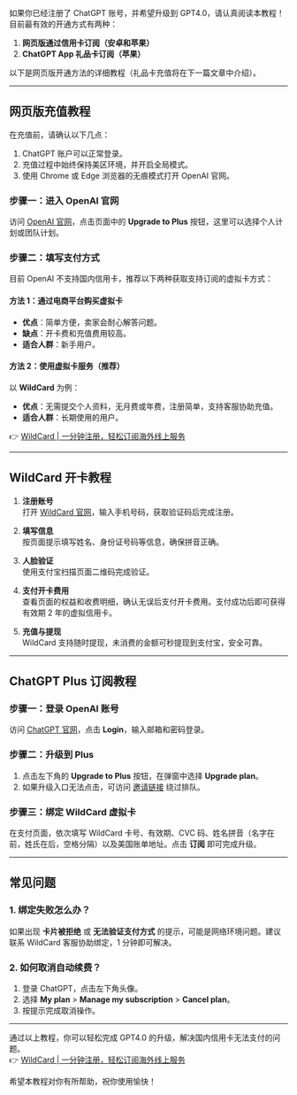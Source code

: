 如果你已经注册了 ChatGPT 账号，并希望升级到 GPT4.0，请认真阅读本教程！目前最有效的开通方式有两种：

1. **网页版通过信用卡订阅（安卓和苹果）**  
2. **ChatGPT App 礼品卡订阅（苹果）**

以下是网页版开通方法的详细教程（礼品卡充值将在下一篇文章中介绍）。

---

## 网页版充值教程

在充值前，请确认以下几点：

1. ChatGPT 账户可以正常登录。  
2. 充值过程中始终保持美区环境，并开启全局模式。  
3. 使用 Chrome 或 Edge 浏览器的无痕模式打开 OpenAI 官网。

### 步骤一：进入 OpenAI 官网
访问 [OpenAI 官网](https://openai.com)，点击页面中的 **Upgrade to Plus** 按钮，这里可以选择个人计划或团队计划。

### 步骤二：填写支付方式
目前 OpenAI 不支持国内信用卡，推荐以下两种获取支持订阅的虚拟卡方式：

#### 方法 1：通过电商平台购买虚拟卡
- **优点**：简单方便，卖家会耐心解答问题。  
- **缺点**：开卡费和充值费用较高。  
- **适合人群**：新手用户。

#### 方法 2：使用虚拟卡服务（推荐）
以 **WildCard** 为例：  
- **优点**：无需提交个人资料，无月费或年费，注册简单，支持客服协助充值。  
- **适合人群**：长期使用的用户。

👉 [WildCard | 一分钟注册，轻松订阅海外线上服务](https://bit.ly/bewildcard)

---

## WildCard 开卡教程

1. **注册账号**  
   打开 [WildCard 官网](https://bit.ly/bewildcard)，输入手机号码，获取验证码后完成注册。

2. **填写信息**  
   按页面提示填写姓名、身份证号码等信息，确保拼音正确。

3. **人脸验证**  
   使用支付宝扫描页面二维码完成验证。

4. **支付开卡费用**  
   查看页面的权益和收费明细，确认无误后支付开卡费用。支付成功后即可获得有效期 2 年的虚拟信用卡。

5. **充值与提现**  
   WildCard 支持随时提现，未消费的金额可秒提现到支付宝，安全可靠。

---

## ChatGPT Plus 订阅教程

### 步骤一：登录 OpenAI 账号
访问 [ChatGPT 官网](https://chat.openai.com)，点击 **Login**，输入邮箱和密码登录。

### 步骤二：升级到 Plus
1. 点击左下角的 **Upgrade to Plus** 按钮，在弹窗中选择 **Upgrade plan**。  
2. 如果升级入口无法点击，可访问 [邀请链接](https://chat.openai.com/invite/accepted) 绕过排队。

### 步骤三：绑定 WildCard 虚拟卡
在支付页面，依次填写 WildCard 卡号、有效期、CVC 码、姓名拼音（名字在前，姓氏在后，空格分隔）以及美国账单地址。点击 **订阅** 即可完成升级。

---

## 常见问题

### 1. 绑定失败怎么办？
如果出现 **卡片被拒绝** 或 **无法验证支付方式** 的提示，可能是网络环境问题。建议联系 WildCard 客服协助绑定，1 分钟即可解决。

### 2. 如何取消自动续费？
1. 登录 ChatGPT，点击左下角头像。  
2. 选择 **My plan** > **Manage my subscription** > **Cancel plan**。  
3. 按提示完成取消操作。

---

通过以上教程，你可以轻松完成 GPT4.0 的升级，解决国内信用卡无法支付的问题。  
👉 [WildCard | 一分钟注册，轻松订阅海外线上服务](https://bit.ly/bewildcard)

希望本教程对你有所帮助，祝你使用愉快！